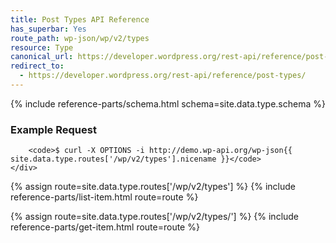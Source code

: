 ```yaml
---
title: Post Types API Reference
has_superbar: Yes
route_path: wp-json/wp/v2/types
resource: Type
canonical_url: https://developer.wordpress.org/rest-api/reference/post-types/
redirect_to:
  - https://developer.wordpress.org/rest-api/reference/post-types/
---
```


<section class="route">
	<div class="primary">
		{% include reference-parts/schema.html schema=site.data.type.schema %}
	</div>
	<div class="secondary">
		<h3>Example Request</h3>

		<code>$ curl -X OPTIONS -i http://demo.wp-api.org/wp-json{{ site.data.type.routes['/wp/v2/types'].nicename }}</code>
	</div>
</section>

{% assign route=site.data.type.routes['/wp/v2/types'] %}
{% include reference-parts/list-item.html route=route %}

{% assign route=site.data.type.routes['/wp/v2/types/<type>'] %}
{% include reference-parts/get-item.html route=route %}
